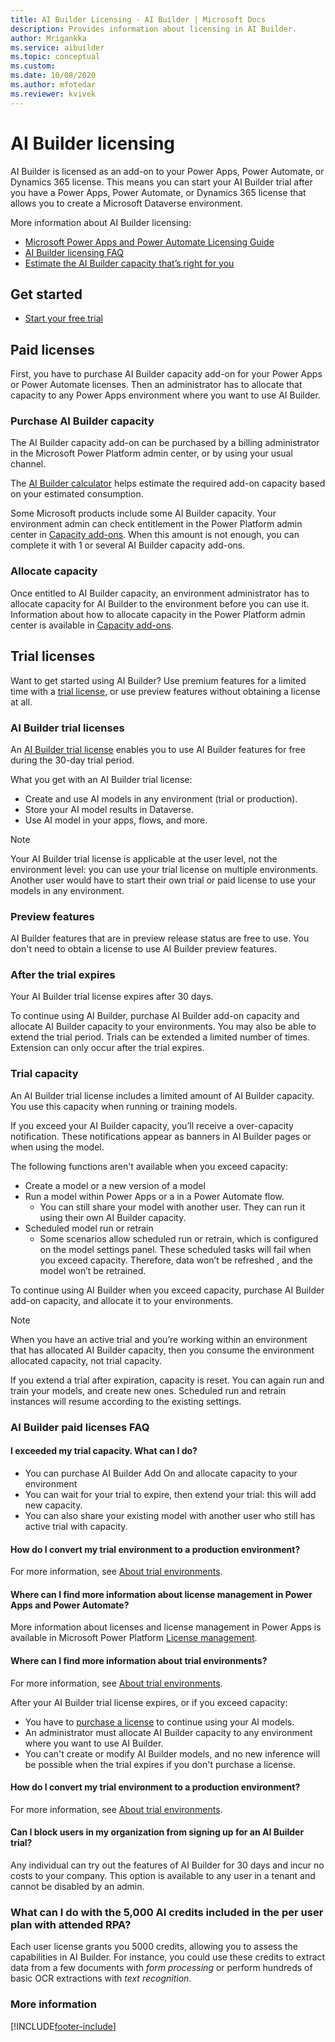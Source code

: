 ```yaml
---
title: AI Builder Licensing - AI Builder | Microsoft Docs
description: Provides information about licensing in AI Builder.
author: Mrigankka
ms.service: aibuilder
ms.topic: conceptual
ms.custom: 
ms.date: 10/08/2020
ms.author: mfotedar
ms.reviewer: kvivek
---
```


# AI Builder licensing

AI Builder is licensed as an add-on to your Power Apps, Power Automate, or Dynamics 365 license. This means you can start your AI Builder trial after you have a Power Apps, Power Automate, or Dynamics 365 license that allows you to create a Microsoft Dataverse environment.

More information about AI Builder licensing:


- [Microsoft Power Apps and Power Automate Licensing Guide](https://go.microsoft.com/fwlink/?LinkId=2085130)<!--I don't think you want the locale identifier? -->
- [AI Builder licensing FAQ](/power-platform/admin/powerapps-flow-licensing-faq#ai-builder)
- [Estimate the AI Builder capacity that’s right for you](https://powerapps.microsoft.com/ai-builder-calculator/)

## Get started

- [Start your free trial](https://web.powerapps.com/signup?redirect=marketing&email=)

## Paid licenses

First, you have to purchase AI Builder capacity add-on for your Power Apps or Power Automate licenses. Then an administrator has to allocate that capacity to any Power Apps environment where you want to use AI Builder.

### Purchase AI Builder capacity

The  AI Builder capacity add-on can be purchased by a billing administrator in the Microsoft Power Platform admin center, or by using your usual channel.

The <a href="https://powerapps.microsoft.com/ai-builder-calculator/" target="_blank">AI Builder calculator</a> helps estimate the required add-on capacity based on your estimated consumption.

Some Microsoft products include some AI Builder capacity. Your environment admin can check entitlement in the Power Platform admin center in [Capacity add-ons](/power-platform/admin/capacity-add-on). When this amount is not enough, you can complete it with 1 or several AI Builder capacity add-ons.

### Allocate capacity

Once entitled to AI Builder capacity, an environment administrator has to allocate capacity for AI Builder to the environment before you can use it. Information about how to allocate capacity in the Power Platform admin center is available in [Capacity add-ons](/power-platform/admin/capacity-add-on).

## Trial licenses

Want to get started using AI Builder? Use premium features for a limited time with a [trial license](https://web.powerapps.com/signup?redirect=marketing&email=), or use preview features without obtaining a license at all.

### AI Builder trial licenses

An [AI Builder trial license](https://web.powerapps.com/signup?redirect=marketing&email=) enables you to use AI Builder features for free during the 30-day trial period.

What you get with an AI Builder trial license:

- Create and use AI models in any environment (trial or production).
- Store your AI model results in Dataverse.
- Use AI model in your apps, flows, and more.

> [!NOTE]
> Your AI Builder trial license is applicable at the user level, not the environment level: you can use your trial license on multiple environments. Another user would have to start their own trial or paid license to use your models in any environment.

### Preview features

AI Builder features that are in preview release status are free to use. You don't need to obtain a license to use AI Builder preview features.

### After the trial expires

Your AI Builder trial license expires after 30 days.

To continue using AI Builder, purchase AI Builder add-on capacity and allocate AI Builder capacity to your environments. You may also be able to extend the trial period. Trials can be extended a limited number of times. Extension can only occur after the trial expires.

### Trial capacity

An AI Builder trial license includes a limited amount of AI Builder capacity. You use this capacity when running or training models.

If you exceed your AI Builder capacity, you’ll receive a over-capacity  notification. These notifications appear as banners in AI Builder pages or when using the model.

The following functions aren't available when you exceed capacity:

- Create a model or a new version of a model
- Run a model within Power Apps or a in a Power Automate flow.
  - You can still share your model with another user. They can run it using their own AI Builder capacity. 
- Scheduled model run or retrain
  - Some scenarios allow scheduled run or retrain, which is configured on the model settings panel. These scheduled tasks will fail when you exceed capacity. Therefore, data won’t be refreshed , and the model won’t be retrained.

To continue using AI Builder when you exceed capacity, purchase AI Builder add-on capacity, and allocate it to your environments.
>[!NOTE]
>When you have an active trial and you’re working within an environment that has allocated AI Builder capacity, then you consume the environment allocated capacity, not trial capacity.

If you extend a trial after expiration, capacity is reset. You can again run and train your models, and create new ones. Scheduled run and retrain instances will resume according to the existing settings.

### AI Builder paid licenses FAQ

#### I exceeded my trial capacity. What can I do?

- You can purchase AI Builder Add On and allocate capacity to your environment
- You can wait for your trial to expire, then extend your trial: this will add new capacity.
- You can also share your existing model with another user who still has active trial with capacity.

#### How do I convert my trial environment to a production environment?

For more information, see [About trial environments](/power-platform/admin/trial-environments).

#### Where can I find more information about license management in Power Apps and Power Automate?

More information about licenses and license management in Power Apps is available in Microsoft Power Platform [License management](/power-platform/admin/wp-license-management).

#### Where can I find more information about trial environments?

For more information, see [About trial environments](/power-platform/admin/trial-environments).

After your AI Builder trial license expires, or if you exceed capacity:

- You have to [purchase a license](/power-platform/admin/signup-for-powerapps-admin) to continue using your AI models.
- An administrator must allocate AI Builder capacity to any environment where you want to use AI Builder.
- You can't create or modify AI Builder models, and no new inference will be possible when the trial expires if you don't purchase a license.

#### How do I convert my trial environment to a production environment?

For more information, see [About trial environments](/power-platform/admin/trial-environments).

#### Can I block users in my organization from signing up for an AI Builder trial?

Any individual can try out the features of AI Builder for 30 days and incur no costs to your company. This option is available to any user in a tenant and cannot be disabled by an admin.

### What can I do with the 5,000 AI credits included in the per user plan with attended RPA?

Each user license grants you 5000 credits, allowing you to assess the capabilities in AI Builder. For instance, you could use these credits to extract data from a few documents with *form processing* or perform hundreds of basic OCR extractions with *text recognition*.

### More information


[!INCLUDE[footer-include](includes/footer-banner.md)]